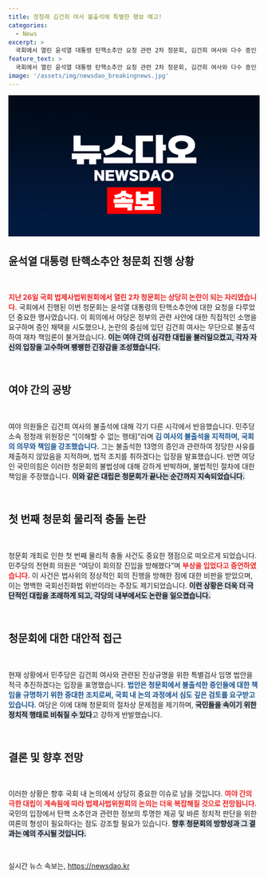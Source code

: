 ```yaml
---
title: 정청래 김건희 여사 불출석에 특별한 행보 예고!
categories:
  - News
excerpt: >
  국회에서 열린 윤석열 대통령 탄핵소추안 요청 관련 2차 청문회, 김건희 여사와 다수 증인 불출석으로 야당과 여당 간 격렬한 공방이 이어졌다. 진실을 감추는 자는 누구인가? 궁금증을 자아내는 이 사건의 핵심을 확인하라!
feature_text: >
  국회에서 열린 윤석열 대통령 탄핵소추안 요청 관련 2차 청문회, 김건희 여사와 다수 증인 불출석으로 야당과 여당 간 격렬한 공방이 이어졌다. 진실을 감추는 자는 누구인가? 궁금증을 자아내는 이 사건의 핵심을 확인하라!
image: '/assets/img/newsdao_breakingnews.jpg'
---
```


<p><img src="/assets/img/newsdao_breakingnews.jpg" alt="flaretime 속보" /></p>

<h2 data-ke-size="size26">윤석열 대통령 탄핵소추안 청문회 진행 상황</h2>

<p data-ke-size="size16">&nbsp;</p>

<p><b><span style="color: #ee2323;">지난 26일 국회 법제사법위원회에서 열린 2차 청문회는 상당히 논란이 되는 자리였습니다.</span></b> 국회에서 진행된 이번 청문회는 윤석열 대통령의 탄핵소추안에 대한 요청을 다루었던 중요한 행사였습니다. 이 회의에서 야당은 정부의 관련 사안에 대한 직접적인 소명을 요구하며 증인 채택을 시도했으나, 논란의 중심에 있던 김건희 여사는 무단으로 불출석하여 재차 책임론이 불거졌습니다. <b><span style="background-color: #21538527;">이는 여야 간의 심각한 대립을 불러일으켰고, 각자 자신의 입장을 고수하며 팽팽한 긴장감을 조성했습니다.</span></b></p>

<p data-ke-size="size16">&nbsp;</p>

<h2 data-ke-size="size26">여야 간의 공방</h2>

<p data-ke-size="size16">&nbsp;</p>

<p>여야 의원들은 김건희 여사의 불출석에 대해 각기 다른 시각에서 반응했습니다. 민주당 소속 정청래 위원장은 “[이해할 수 없는 행태]”라며 <b><span style="color: #1a5490;">김 여사의 불출석을 지적하며, 국회의 의무와 책임을 강조했습니다.</span></b> 그는 불출석한 13명의 증인과 관련하여 정당한 사유를 제출하지 않았음을 지적하며, 법적 조치를 취하겠다는 입장을 발표했습니다. 반면 여당인 국민의힘은 이러한 청문회의 불법성에 대해 강하게 반박하며, 불법적인 절차에 대한 책임을 주장했습니다. <b><span style="background-color: #21538527;">이와 같은 대립은 청문회가 끝나는 순간까지 지속되었습니다.</span></b></p>

<p data-ke-size="size16">&nbsp;</p>

<h2 data-ke-size="size26">첫 번째 청문회 물리적 충돌 논란</h2>

<p data-ke-size="size16">&nbsp;</p>

<p>청문회 개최로 인한 첫 번째 물리적 충돌 사건도 중요한 쟁점으로 떠오르게 되었습니다. 민주당의 전현희 의원은 “여당이 회의장 진입을 방해했다”며 <b><span style="color: #ee2323;">부상을 입었다고 증언하였습니다.</span></b> 이 사건은 법사위의 정상적인 회의 진행을 방해한 점에 대한 비판을 받았으며, 이는 명백한 국회선진화법 위반이라는 주장도 제기되었습니다. <b><span style="background-color: #21538527;">이런 상황은 더욱 더 극단적인 대립을 초래하게 되고, 각당의 내부에서도 논란을 일으켰습니다.</span></b></p>

<p data-ke-size="size16">&nbsp;</p>

<h2 data-ke-size="size26">청문회에 대한 대안적 접근</h2>

<p data-ke-size="size16">&nbsp;</p>

<p>현재 상황에서 민주당은 김건희 여사와 관련된 진상규명을 위한 특별검사 임명 법안을 적극 추진하겠다는 입장을 표명했습니다. <b><span style="color: #1a5490;">법안은 청문회에서 불출석한 증인들에 대한 책임을 규명하기 위한 중대한 조치로써, 국회 내 논의 과정에서 심도 깊은 검토를 요구받고 있습니다.</span></b> 여당은 이에 대해 청문회의 절차상 문제점을 제기하며, <b><span style="background-color: #21538527;">국민들을 속이기 위한 정치적 행태로 비춰질 수 있다</span></b>고 강하게 반발했습니다. </p>

<p data-ke-size="size16">&nbsp;</p>

<h2 data-ke-size="size26">결론 및 향후 전망</h2>

<p data-ke-size="size16">&nbsp;</p>

<p>이러한 상황은 향후 국회 내 논의에서 상당히 중요한 이슈로 남을 것입니다. <b><span style="color: #ee2323;">여야 간의 극한 대립이 계속됨에 따라 법제사법위원회의 논의는 더욱 복잡해질 것으로 전망됩니다.</span></b> 국민의 입장에서 탄핵 소추안과 관련한 정보의 투명한 제공 및 바른 정치적 판단을 위한 여론의 형성이 필요하다는 점도 강조할 필요가 있습니다. <b><span style="background-color: #21538527;">향후 청문회의 방향성과 그 결과는 예의 주시될 것입니다.</span></b> </p>

<p data-ke-size="size16">&nbsp;</p>
실시간 뉴스 속보는, <a href="https://newsdao.kr" rel="dofollow">https://newsdao.kr</a>


